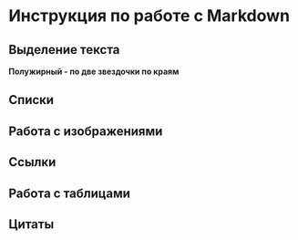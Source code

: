 # Инструкция по работе с Markdown

## Выделение текста

**Полужирный - по две звездочки по краям**

## Списки

## Работа с изображениями

## Ссылки

## Работа с таблицами

## Цитаты
